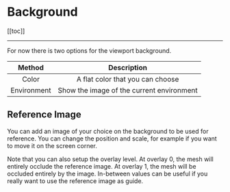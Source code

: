 # Background

[[toc]]

---

For now there is two options for the viewport background.

| Method              | Description  |
| :---:               | :---:        |
| Color               | A flat color that you can choose |
| Environment         | Show the image of the current environment  |

## Reference Image

You can add an image of your choice on the background to be used for reference.
You can change the position and scale, for example if you want to move it on the screen corner.

Note that you can also setup the overlay level.
At overlay 0, the mesh will entirely occlude the reference image.
At overlay 1, the mesh will be occluded entirely by the image.
In-between values can be useful if you really want to use the reference image as guide.
